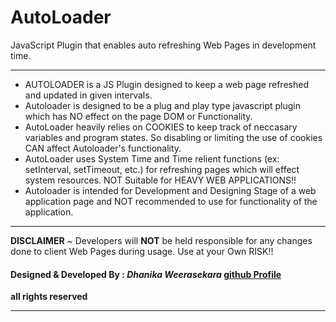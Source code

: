 # AutoLoader
JavaScript Plugin that enables auto refreshing Web Pages in development time.

***
* AUTOLOADER is a JS Plugin designed to keep a web page refreshed and updated in given intervals.  
* Autoloader is designed to be a plug and play type javascript plugin which has NO effect on the page DOM or Functionality.  
* AutoLoader heavily relies on COOKIES to keep track of neccasary variables and program states. So disabling or limiting the use of cookies CAN affect Autoloader's functionality.  
* AutoLoader uses System Time and Time relient functions (ex: setInterval, setTimeout, etc.) for refreshing pages which will effect system resources. NOT Suitable for HEAVY WEB APPLICATIONS!!  
* Autoloader is intended for Development and Designing Stage of a web application page and NOT recommended to use for functionality of the application.  
---
**__DISCLAIMER__** 
~ Developers will **NOT** be held responsible for any changes done to client Web Pages during usage. Use at your Own RISK!!


#### Designed & Developed By   : _Dhanika_ _Weerasekara_ [github Profile](https://www.github.com/DhakiWeere09)

**all rights reserved**
***
